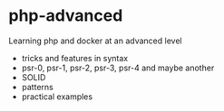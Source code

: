 # php-advanced
Learning php and docker at an advanced level

- tricks and features in syntax
- psr-0, psr-1, psr-2, psr-3, psr-4 and maybe another
- SOLID
- patterns
- practical examples
